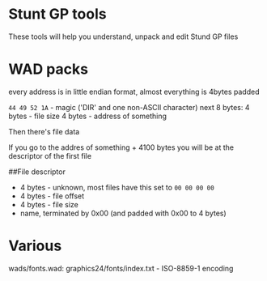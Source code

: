 Stunt GP tools
==
These tools will help you understand, unpack and edit Stund GP files

# WAD packs
every address is in little endian format, almost everything is 4bytes padded

`44 49 52 1A` - magic ('DIR' and one non-ASCII character)
next 8 bytes:
4 bytes - file size
4 bytes - address of something

Then there's file data

If you go to the addres of something + 4100 bytes you will be at the descriptor of the first file

##File descriptor

* 4 bytes - unknown, most files have this set to `00 00 00 00`
* 4 bytes - file offset
* 4 bytes - file size
* name, terminated by 0x00 (and padded with 0x00 to 4 bytes)


# Various

wads/fonts.wad: graphics24/fonts/index.txt - ISO-8859-1 encoding
